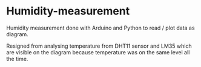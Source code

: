 # Humidity-measurement
Humidity measurement done with Arduino and Python to read / plot data as diagram.

Resigned from analysing temperature from DHT11 sensor and LM35 which are visible on the diagram because temperature was on the same level all the time.
